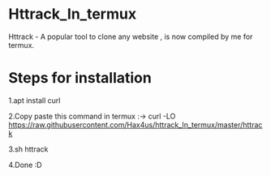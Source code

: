 # Httrack_In_termux
Httrack - A popular tool to clone any website , is now compiled by me for termux.

# Steps for installation
1.apt install curl

2.Copy paste this command in termux :-> curl -LO https://raw.githubusercontent.com/Hax4us/httrack_In_termux/master/httrack

3.sh httrack

4.Done :D
